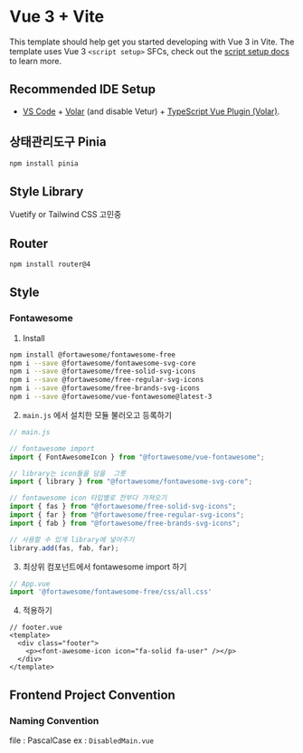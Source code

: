 # Vue 3 + Vite

This template should help get you started developing with Vue 3 in Vite. The template uses Vue 3 `<script setup>` SFCs, check out the [script setup docs](https://v3.vuejs.org/api/sfc-script-setup.html#sfc-script-setup) to learn more.

## Recommended IDE Setup

- [VS Code](https://code.visualstudio.com/) + [Volar](https://marketplace.visualstudio.com/items?itemName=Vue.volar) (and disable Vetur) + [TypeScript Vue Plugin (Volar)](https://marketplace.visualstudio.com/items?itemName=Vue.vscode-typescript-vue-plugin).



## 상태관리도구 Pinia

```bash
npm install pinia
```



## Style Library

Vuetify or Tailwind CSS 고민중



## Router

```bash
npm install router@4
```

## Style

### Fontawesome

1. Install

```bash
npm install @fortawesome/fontawesome-free 
npm i --save @fortawesome/fontawesome-svg-core
npm i --save @fortawesome/free-solid-svg-icons
npm i --save @fortawesome/free-regular-svg-icons
npm i --save @fortawesome/free-brands-svg-icons
npm i --save @fortawesome/vue-fontawesome@latest-3
```



2. `main.js` 에서 설치한 모듈 불러오고 등록하기

```js
// main.js

// fontawesome import
import { FontAwesomeIcon } from "@fortawesome/vue-fontawesome";

// library는 icon들을 담을  그릇
import { library } from "@fortawesome/fontawesome-svg-core";

// fontawesome icon 타입별로 전부다 가져오기
import { fas } from "@fortawesome/free-solid-svg-icons";
import { far } from "@fortawesome/free-regular-svg-icons";
import { fab } from "@fortawesome/free-brands-svg-icons";

// 사용할 수 있게 library에 넣어주기
library.add(fas, fab, far);

```



3. 최상위 컴포넌트에서 fontawesome import 하기

```js
// App.vue
import '@fortawesome/fontawesome-free/css/all.css'
```



4. 적용하기

```vue
// footer.vue
<template>
  <div class="footer">
    <p><font-awesome-icon icon="fa-solid fa-user" /></p>
  </div>
</template>
```





## Frontend Project Convention

### Naming Convention

file : PascalCase   							ex : `DisabledMain.vue`



